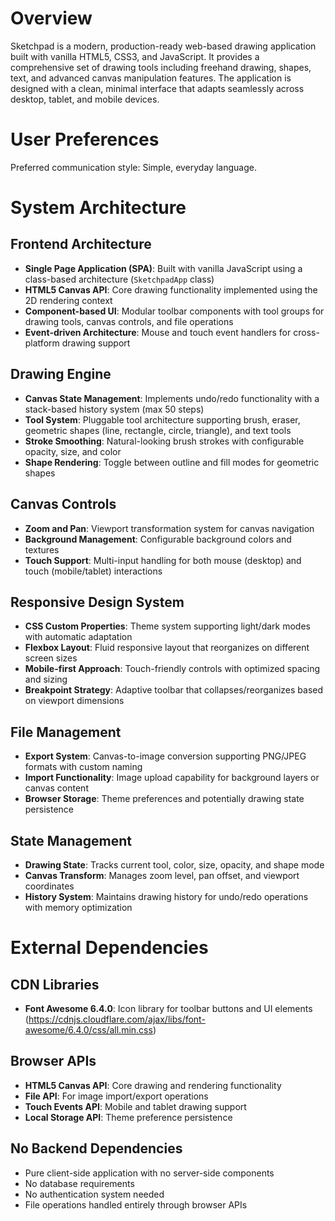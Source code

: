 # Overview

Sketchpad is a modern, production-ready web-based drawing application built with vanilla HTML5, CSS3, and JavaScript. It provides a comprehensive set of drawing tools including freehand drawing, shapes, text, and advanced canvas manipulation features. The application is designed with a clean, minimal interface that adapts seamlessly across desktop, tablet, and mobile devices.

# User Preferences

Preferred communication style: Simple, everyday language.

# System Architecture

## Frontend Architecture
- **Single Page Application (SPA)**: Built with vanilla JavaScript using a class-based architecture (`SketchpadApp` class)
- **HTML5 Canvas API**: Core drawing functionality implemented using the 2D rendering context
- **Component-based UI**: Modular toolbar components with tool groups for drawing tools, canvas controls, and file operations
- **Event-driven Architecture**: Mouse and touch event handlers for cross-platform drawing support

## Drawing Engine
- **Canvas State Management**: Implements undo/redo functionality with a stack-based history system (max 50 steps)
- **Tool System**: Pluggable tool architecture supporting brush, eraser, geometric shapes (line, rectangle, circle, triangle), and text tools
- **Stroke Smoothing**: Natural-looking brush strokes with configurable opacity, size, and color
- **Shape Rendering**: Toggle between outline and fill modes for geometric shapes

## Canvas Controls
- **Zoom and Pan**: Viewport transformation system for canvas navigation
- **Background Management**: Configurable background colors and textures
- **Touch Support**: Multi-input handling for both mouse (desktop) and touch (mobile/tablet) interactions

## Responsive Design System
- **CSS Custom Properties**: Theme system supporting light/dark modes with automatic adaptation
- **Flexbox Layout**: Fluid responsive layout that reorganizes on different screen sizes
- **Mobile-first Approach**: Touch-friendly controls with optimized spacing and sizing
- **Breakpoint Strategy**: Adaptive toolbar that collapses/reorganizes based on viewport dimensions

## File Management
- **Export System**: Canvas-to-image conversion supporting PNG/JPEG formats with custom naming
- **Import Functionality**: Image upload capability for background layers or canvas content
- **Browser Storage**: Theme preferences and potentially drawing state persistence

## State Management
- **Drawing State**: Tracks current tool, color, size, opacity, and shape mode
- **Canvas Transform**: Manages zoom level, pan offset, and viewport coordinates
- **History System**: Maintains drawing history for undo/redo operations with memory optimization

# External Dependencies

## CDN Libraries
- **Font Awesome 6.4.0**: Icon library for toolbar buttons and UI elements (https://cdnjs.cloudflare.com/ajax/libs/font-awesome/6.4.0/css/all.min.css)

## Browser APIs
- **HTML5 Canvas API**: Core drawing and rendering functionality
- **File API**: For image import/export operations
- **Touch Events API**: Mobile and tablet drawing support
- **Local Storage API**: Theme preference persistence

## No Backend Dependencies
- Pure client-side application with no server-side components
- No database requirements
- No authentication system needed
- File operations handled entirely through browser APIs